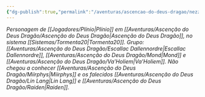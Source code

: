 ```yaml
---
{"dg-publish":true,"permalink":"/aventuras/ascencao-do-deus-dragao/nezzar/"}
---
```


*Personagem de [[Jogadores/Plínio\|Plínio]] em [[Aventuras/Ascenção do Deus Dragão/Ascenção do Deus Dragão\|Ascenção do Deus Dragão]], no sistema [[Sistemas/Tormenta20\|Tormenta20]].*
*Grupo: [[Aventuras/Ascenção do Deus Dragão/Escallac Dallennordre\|Escallac Dallennordre]], [[Aventuras/Ascenção do Deus Dragão/Mond\|Mond]] e [[Aventuras/Ascenção do Deus Dragão/Va'Holiem\|Va'Holiem]].*
*Não chegou a conhecer [[Aventuras/Ascenção do Deus Dragão/Miirphys\|Miirphys]] e os falecidos [[Aventuras/Ascenção do Deus Dragão/Lin Lang\|Lin Lang]] e [[Aventuras/Ascenção do Deus Dragão/Raiden\|Raiden]].*
